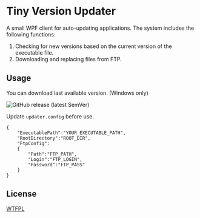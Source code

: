 # Tiny Version Updater

A small WPF client for auto-updating applications. The system includes the following functions:
1. Checking for new versions based on the current version of the executable file.
2. Downloading and replacing files from FTP. 

## Usage

You can download last available version. (Windows only)

![GitHub release (latest SemVer)](https://img.shields.io/github/v/release/h3xb0y/TinyVersionUpdater)

Update `updater.config` before use.

```
{
	"ExecutablePath":"YOUR_EXECUTABLE_PATH",
	"RootDirectory":"ROOT_DIR",
	"FtpConfig":
	{
		"Path":"FTP_PATH",
		"Login":"FTP_LOGIN",
		"Password":"FTP_PASS"
	}
}
```

## License

[WTFPL](LICENSE)
